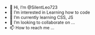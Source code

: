 - 👋 Hi, I’m @SilentLeo723
- 👀 I’m interested in Learning how to code
- 🌱 I’m currently learning CSS, JS
- 💞️ I’m looking to collaborate on ...
- 📫 How to reach me ...

<!---
SilentLeo723/SilentLeo723 is a ✨ special ✨ repository because its `README.md` (this file) appears on your GitHub profile.
You can click the Preview link to take a look at your changes.
--->
